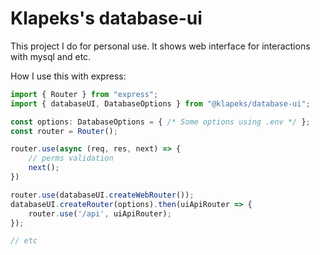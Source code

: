 # Klapeks's database-ui

This project I do for personal use.
It shows web interface for interactions with mysql and etc.


How I use this with express:
```ts
import { Router } from "express";
import { databaseUI, DatabaseOptions } from "@klapeks/database-ui";

const options: DatabaseOptions = { /* Some options using .env */ };
const router = Router();

router.use(async (req, res, next) => {
    // perms validation
    next();
})

router.use(databaseUI.createWebRouter());
databaseUI.createRouter(options).then(uiApiRouter => {
    router.use('/api', uiApiRouter);
});

// etc
```